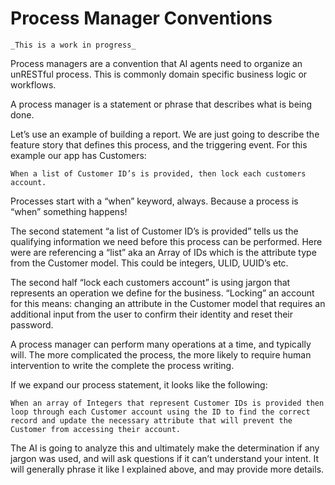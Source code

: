 # Process Manager Conventions

`_This is a work in progress_`

Process managers are a convention that AI agents need to organize an unRESTful process. This is commonly domain specific business logic or workflows.

A process manager is a statement or phrase that describes what is being done.

Let’s use an example of building a report. We are just going to describe the feature story that defines this process, and the triggering event. For this example our app has Customers:&#x20;

`When a list of Customer ID’s is provided, then lock each customers account.`

Processes start with a “when” keyword, always. Because a process is “when” something happens!

The second statement “a list of Customer ID’s is provided” tells us the qualifying information we need before this process can be performed. Here were are referencing a “list” aka an Array of IDs which is the attribute type from the Customer model. This could be integers, ULID, UUID’s etc.

The second half “lock each customers account” is using jargon that represents an operation we define for the business. “Locking” an account for this means: changing an attribute in the Customer model that requires an additional input from the user to confirm their identity and reset their password.

A process manager can perform many operations at a time, and typically will. The more complicated the process, the more likely to require human intervention to write the complete the process writing.

If we expand our process statement, it looks like the following:

`When an array of Integers that represent Customer IDs is provided then loop through each Customer account using the ID to find the correct record and update the necessary attribute that will prevent the Customer from accessing their account.`

The AI is going to analyze this and ultimately make the determination if any jargon was used, and will ask questions if it can’t understand your intent. It will generally phrase it like I explained above, and may provide more details.
